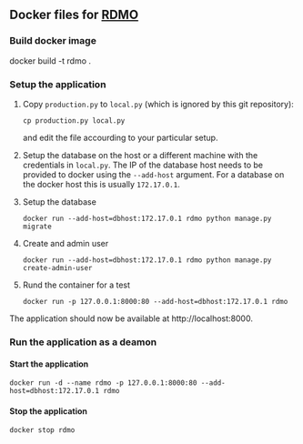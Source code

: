 Docker files for [RDMO](https://github.com/rdmorganiser/rdmo)
-------------------------------------------------------------

### Build docker image

docker build -t rdmo .

### Setup the application

1) Copy `production.py` to `local.py` (which is ignored by this git repository):

   ```
   cp production.py local.py
   ```

   and edit the file accourding to your particular setup.

2) Setup the database on the host or a different machine with the credentials in `local.py`.
   The IP of the database host needs to be provided to docker using the `--add-host` argument. 
   For a database on the docker host this is usually `172.17.0.1`.

3) Setup the database

   ```
   docker run --add-host=dbhost:172.17.0.1 rdmo python manage.py migrate
   ```

2) Create and admin user

   ```
   docker run --add-host=dbhost:172.17.0.1 rdmo python manage.py create-admin-user
   ```

4) Rund the container for a test

   ```
   docker run -p 127.0.0.1:8000:80 --add-host=dbhost:172.17.0.1 rdmo
   ```

The application should now be available at http://localhost:8000.


### Run the application as a deamon

#### Start the application

```
docker run -d --name rdmo -p 127.0.0.1:8000:80 --add-host=dbhost:172.17.0.1 rdmo
```

#### Stop the application

```
docker stop rdmo
```
